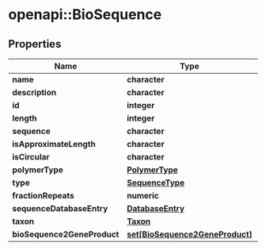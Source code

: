 # openapi::BioSequence


## Properties
Name | Type | Description | Notes
------------ | ------------- | ------------- | -------------
**name** | **character** |  | [optional] 
**description** | **character** |  | [optional] 
**id** | **integer** |  | [optional] 
**length** | **integer** |  | [optional] 
**sequence** | **character** |  | [optional] 
**isApproximateLength** | **character** |  | [optional] 
**isCircular** | **character** |  | [optional] 
**polymerType** | [**PolymerType**](PolymerType.md) |  | [optional] 
**type** | [**SequenceType**](SequenceType.md) |  | [optional] 
**fractionRepeats** | **numeric** |  | [optional] 
**sequenceDatabaseEntry** | [**DatabaseEntry**](DatabaseEntry.md) |  | [optional] 
**taxon** | [**Taxon**](Taxon.md) |  | [optional] 
**bioSequence2GeneProduct** | [**set[BioSequence2GeneProduct]**](BioSequence2GeneProduct.md) |  | [optional] 


